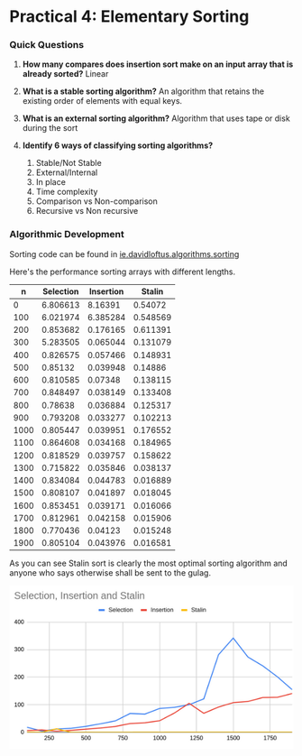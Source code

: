 # Practical 4: Elementary Sorting    

### Quick Questions

1. **How many compares does insertion sort make on an input array that is already sorted?**
Linear

2. **What is a stable sorting algorithm?**
An algorithm that retains the existing order of elements with equal keys.

3. **What is an external sorting algorithm?**
Algorithm that uses tape or disk during the sort

4. **Identify 6 ways of classifying sorting algorithms?**
    1. Stable/Not Stable
    2. External/Internal
    3. In place
    4. Time complexity
    5. Comparison vs Non-comparison 
    6. Recursive vs Non recursive

### Algorithmic Development

Sorting code can be found in
[ie.davidloftus.algorithms.sorting](../src/main/java/ie/davidloftus/algorithms/sorting)

Here's the performance sorting arrays with different lengths.

| n    | Selection | Insertion | Stalin   |
|------|-----------|-----------|----------|
| 0    | 6.806613  | 8.16391   | 0.54072  |
| 100  | 6.021974  | 6.385284  | 0.548569 |
| 200  | 0.853682  | 0.176165  | 0.611391 |
| 300  | 5.283505  | 0.065044  | 0.131079 |
| 400  | 0.826575  | 0.057466  | 0.148931 |
| 500  | 0.85132   | 0.039948  | 0.14886  |
| 600  | 0.810585  | 0.07348   | 0.138115 |
| 700  | 0.848497  | 0.038149  | 0.133408 |
| 800  | 0.78638   | 0.036884  | 0.125317 |
| 900  | 0.793208  | 0.033277  | 0.102213 |
| 1000 | 0.805447  | 0.039951  | 0.176552 |
| 1100 | 0.864608  | 0.034168  | 0.184965 |
| 1200 | 0.818529  | 0.039757  | 0.158622 |
| 1300 | 0.715822  | 0.035846  | 0.038137 |
| 1400 | 0.834084  | 0.044783  | 0.016889 |
| 1500 | 0.808107  | 0.041897  | 0.018045 |
| 1600 | 0.853451  | 0.039171  | 0.016066 |
| 1700 | 0.812961  | 0.042158  | 0.015906 |
| 1800 | 0.770436  | 0.04123   | 0.015248 |
| 1900 | 0.805104  | 0.043976  | 0.016581 |

As you can see Stalin sort is clearly the most optimal sorting algorithm and anyone who says otherwise shall be sent
 to the gulag.

![Performance of sorting algorithms](sort_pef.png)